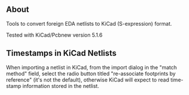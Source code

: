 ## About

Tools to convert foreign EDA netlists to KiCad (S-expression) format.

Tested with KiCad/Pcbnew version 5.1.6

## Timestamps in KiCad Netlists

When importing a netlist in KiCad, from the import dialog in the "match method" field, select the radio button titled "re-associate footprints by reference" (it's not the default), otherwise KiCad will expect to read time-stamp information stored in the netlist.
